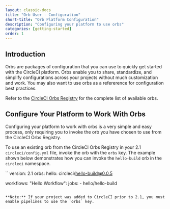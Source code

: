```yaml
---
layout: classic-docs
title: "Orb User - Configuration"
short-title: "Orb Platform Configuration"
description: "Configuring your platform to use orbs"
categories: [getting-started]
order: 1
---
```


## Introduction

Orbs are packages of configuration that you can use to quickly get started with the CircleCI platform. Orbs enable you to share, standardize, and simplify configurations across your projects without much customization and work. You may also want to use orbs as a refererence for configuration best practices. 

Refer to the [CircleCI Orbs Registry](https://circleci.com/orbs/registry/) for the complete list of available orbs.

## Configure Your Platform to Work With Orbs

Configuring your platform to work with orbs is a very simple and easy process, only requiring you to invoke the orb you have chosen to use from the CircleCI Orbs Registry. 

To use an existing orb from the CircleCI Orbs Registry in your 2.1 `circleci/config.yml` file, invoke the orb with the `orbs` key. The example shown below demonstrates how you can invoke the `hello-build` orb in the `circleci` namespace.

``
version: 2.1
orbs:
    hello: circleci/hello-build@0.0.5

workflows:
    "Hello Workflow":
        jobs:
          - hello/hello-build
```

**Note:** If your project was added to CircleCI prior to 2.1, you must enable pipelines to use the `orbs` key.
